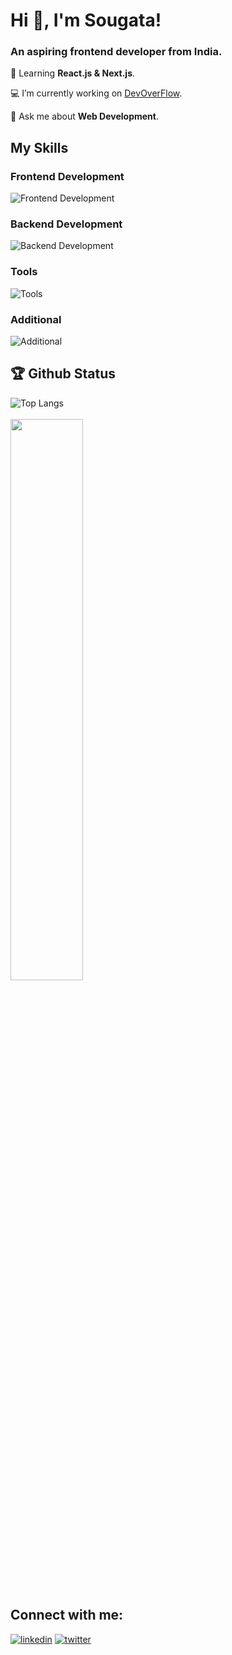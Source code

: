 # Hi 👋, I'm Sougata! 
<h3>An aspiring frontend developer from India.</h3>

🌱 Learning **React.js & Next.js**.

💻 I’m currently working on [DevOverFlow](https://github.com/sougatadas9874/DevOverFlow).

💬 Ask me about **Web Development**.

## My Skills

### Frontend Development
![Frontend Development](https://skillicons.dev/icons?i=html,css,js,ts,tailwind,react)
### Backend Development
![Backend Development](https://skillicons.dev/icons?i=nodejs,mongodb)
### Tools
![Tools](https://skillicons.dev/icons?i=git,github,vercel)
### Additional
![Additional](https://skillicons.dev/icons?i=java,c)



## 🏆 Github Status 
![Top Langs](https://github-readme-stats.vercel.app/api/top-langs?username=sougatadas9874&show_icons=true&locale=en&layout=compact&theme=tokyonight)
<br/>
<br/>
<img  src="https://github-readme-streak-stats.herokuapp.com/?user=sougatadas9874&theme=tokyonight" width="48%" >

## Connect with me:
[![linkedin](https://skillicons.dev/icons?i=linkedin)](https://www.linkedin.com/in/sougata-das-680a97287/)
[![twitter](https://skillicons.dev/icons?i=twitter)](https://twitter.com/sougata_9874)


